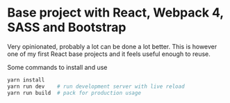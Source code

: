 Base project with React, Webpack 4, SASS and Bootstrap
======================================================

Very opinionated, probably a lot can be done a lot better. 
This is however one of my first React base projects and it feels useful enough to reuse.

Some commands to install and use
````bash
yarn install
yarn run dev    # run development server with live reload
yarn run build  # pack for production usage
````
